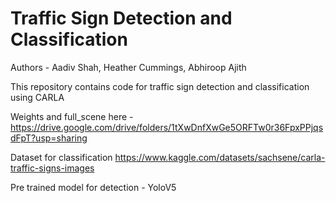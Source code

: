 # Traffic Sign Detection and Classification 

Authors - Aadiv Shah, Heather Cummings, Abhiroop Ajith  

This repository contains code for traffic sign detection and classification using CARLA  

Weights and full_scene here - https://drive.google.com/drive/folders/1tXwDnfXwGe5ORFTw0r36FpxPPjqsdFpT?usp=sharing

Dataset for classification https://www.kaggle.com/datasets/sachsene/carla-traffic-signs-images

Pre trained model for detection - YoloV5
